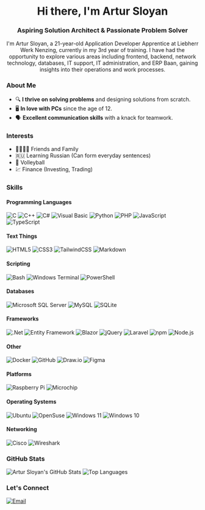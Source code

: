 <!-- Header with professional tone -->
<h1 align="center">Hi there, I'm Artur Sloyan</h1>
<h3 align="center">Aspiring Solution Architect & Passionate Problem Solver</h3>

<!-- Introduction -->
<p align="center">
  I'm Artur Sloyan, a 21-year-old Application Developer Apprentice at Liebherr Werk Nenzing, currently in my 3rd year of training. I have had the opportunity to explore various areas including frontend, backend, network technology, databases, IT support, IT administration, and ERP Baan, gaining insights into their operations and work processes.
</p>

<!-- About Me -->
### About Me

- 🔍 **I thrive on solving problems** and designing solutions from scratch.
- 🖥️ **In love with PCs** since the age of 12.
- 🗣️ **Excellent communication skills** with a knack for teamwork.

<!-- Interests section -->
### Interests

- 👨‍👩‍👦‍👦 Friends and Family
- 🇷🇺 Learning Russian (Can form everyday sentences)
- 🏐 Volleyball
- 💹 Finance (Investing, Trading)

<!-- Skills section with badges -->
### Skills

#### Programming Languages
![C](https://img.shields.io/badge/-C-00599C?style=flat-square&logo=c)
![C++](https://img.shields.io/badge/-C++-00599C?style=flat-square&logo=c%2B%2B)
![C#](https://img.shields.io/badge/-C%23-239120?style=flat-square&logo=c-sharp)
![Visual Basic](https://img.shields.io/badge/-Visual%20Basic-5C2D91?style=flat-square&logo=visual-studio)
![Python](https://img.shields.io/badge/-Python-3776AB?style=flat-square&logo=python)
![PHP](https://img.shields.io/badge/-PHP-777BB4?style=flat-square&logo=php)
![JavaScript](https://img.shields.io/badge/-JavaScript-F7DF1E?style=flat-square&logo=javascript)
![TypeScript](https://img.shields.io/badge/-TypeScript-3178C6?style=flat-square&logo=typescript)

#### Text Things
![HTML5](https://img.shields.io/badge/-HTML5-E34F26?style=flat-square&logo=html5)
![CSS3](https://img.shields.io/badge/-CSS3-1572B6?style=flat-square&logo=css3)
![TailwindCSS](https://img.shields.io/badge/-TailwindCSS-06B6D4?style=flat-square&logo=tailwindcss)
![Markdown](https://img.shields.io/badge/-Markdown-000000?style=flat-square&logo=markdown)

#### Scripting
![Bash](https://img.shields.io/badge/-Bash-4EAA25?style=flat-square&logo=gnu-bash)
![Windows Terminal](https://img.shields.io/badge/-Windows%20Terminal-4D4D4D?style=flat-square&logo=windows-terminal)
![PowerShell](https://img.shields.io/badge/-PowerShell-5391FE?style=flat-square&logo=powershell)

#### Databases
![Microsoft SQL Server](https://img.shields.io/badge/-Microsoft%20SQL%20Server-CC2927?style=flat-square&logo=microsoft-sql-server)
![MySQL](https://img.shields.io/badge/-MySQL-4479A1?style=flat-square&logo=mysql)
![SQLite](https://img.shields.io/badge/-SQLite-003B57?style=flat-square&logo=sqlite)

#### Frameworks
![.Net](https://img.shields.io/badge/-.Net-512BD4?style=flat-square&logo=dotnet)
![Entity Framework](https://img.shields.io/badge/-Entity%20Framework-512BD4?style=flat-square&logo=dotnet)
![Blazor](https://img.shields.io/badge/-Blazor-512BD4?style=flat-square&logo=blazor)
![jQuery](https://img.shields.io/badge/-jQuery-0769AD?style=flat-square&logo=jquery)
![Laravel](https://img.shields.io/badge/-Laravel-FF2D20?style=flat-square&logo=laravel)
![npm](https://img.shields.io/badge/-npm-CB3837?style=flat-square&logo=npm)
![Node.js](https://img.shields.io/badge/-Node.js-339933?style=flat-square&logo=node-dot-js)

#### Other
![Docker](https://img.shields.io/badge/-Docker-2496ED?style=flat-square&logo=docker)
![GitHub](https://img.shields.io/badge/-GitHub-181717?style=flat-square&logo=github)
![Draw.io](https://img.shields.io/badge/-Draw.io-FF9900?style=flat-square&logo=draw-dot-io)
![Figma](https://img.shields.io/badge/-Figma-F24E1E?style=flat-square&logo=figma)

#### Platforms
![Raspberry Pi](https://img.shields.io/badge/-Raspberry%20Pi-A22846?style=flat-square&logo=raspberry-pi)
![Microchip](https://img.shields.io/badge/-Microchip-CC0000?style=flat-square&logo=microchip-technology)

#### Operating Systems
![Ubuntu](https://img.shields.io/badge/-Ubuntu-E95420?style=flat-square&logo=ubuntu)
![OpenSuse](https://img.shields.io/badge/-OpenSuse-73BA25?style=flat-square&logo=opensuse)
![Windows 11](https://img.shields.io/badge/-Windows%2011-0078D4?style=flat-square&logo=windows)
![Windows 10](https://img.shields.io/badge/-Windows%2010-0078D4?style=flat-square&logo=windows)

#### Networking
![Cisco](https://img.shields.io/badge/-Cisco-1BA0D7?style=flat-square&logo=cisco)
![Wireshark](https://img.shields.io/badge/-Wireshark-1679A7?style=flat-square&logo=wireshark)

<!-- GitHub Stats section -->
### GitHub Stats
<p>
  <img src="https://github-readme-stats.vercel.app/api?username=artursloyan&show_icons=true&theme=radical" alt="Artur Sloyan's GitHub Stats">
  <img src="https://github-readme-stats.vercel.app/api/top-langs/?username=artursloyan&layout=compact&theme=radical" alt="Top Languages">
</p>

<!-- Footer with social media links -->
### Let's Connect
<p>
  <a href="mailto:sloyan.artur03@gmail.com">
    <img src="https://img.shields.io/badge/-Email-D14836?style=flat-square&logo=gmail&logoColor=white" alt="Email">
  </a>
</p>
